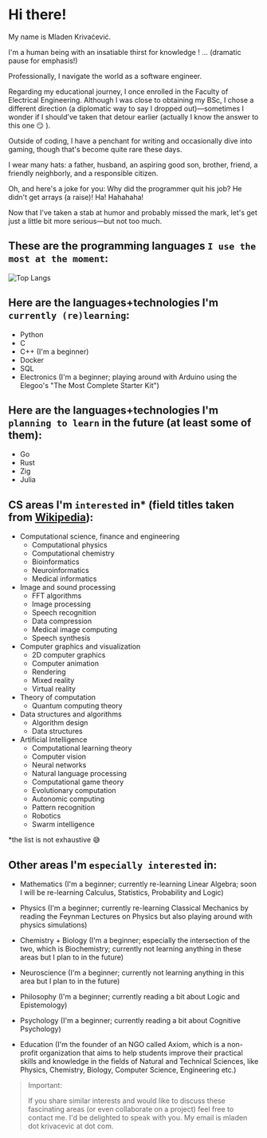 # Hi there!

My name is Mladen Krivaćević.

I'm a human being with an insatiable thirst for knowledge ! ... (dramatic pause for emphasis!)

Professionally, I navigate the world as a software engineer.

Regarding my educational journey, I once enrolled in the Faculty of Electrical Engineering. Although I was close to obtaining my BSc, I chose a different direction (a diplomatic way to say I dropped out)—sometimes I wonder if I should've taken that detour earlier (actually I know the answer to this one :smirk: ).

Outside of coding, I have a penchant for writing and occasionally dive into gaming, though that's become quite rare these days.

I wear many hats: a father, husband, an aspiring good son, brother, friend, a friendly neighborly, and a responsible citizen.

Oh, and here's a joke for you: Why did the programmer quit his job? He didn't get arrays (a raise)! Ha! Hahahaha!

Now that I've taken a stab at humor and probably missed the mark, let's get just a little bit more serious—but not too much.

## These are the programming languages `I use the most at the moment`:

![Top Langs](https://github-readme-stats.vercel.app/api/top-langs/?username=mladen&layout=compact)

## Here are the languages+technologies I'm `currently (re)learning`:

- Python
- C
- C++ (I'm a beginner)
- Docker
- SQL
- Electronics (I'm a beginner; playing around with Arduino using the Elegoo's "The Most Complete Starter Kit")

## Here are the languages+technologies I'm `planning to learn` in the future (at least some of them):

- Go
- Rust
- Zig
- Julia

## CS areas I'm `interested` in\* (field titles taken from [Wikipedia](https://en.wikipedia.org/wiki/Computer_science)):

- Computational science, finance and engineering
  - Computational physics
  - Computational chemistry
  - Bioinformatics
  - Neuroinformatics
  - Medical informatics
- Image and sound processing
  - FFT algorithms
  - Image processing
  - Speech recognition
  - Data compression
  - Medical image computing
  - Speech synthesis
- Computer graphics and visualization
  - 2D computer graphics
  - Computer animation
  - Rendering
  - Mixed reality
  - Virtual reality
- Theory of computation
  - Quantum computing theory
- Data structures and algorithms
  - Algorithm design
  - Data structures
- Artificial Intelligence
  - Computational learning theory
  - Computer vision
  - Neural networks
  - Natural language processing
  - Computational game theory
  - Evolutionary computation
  - Autonomic computing
  - Pattern recognition
  - Robotics
  - Swarm intelligence

\*the list is not exhaustive :sweat_smile:

## Other areas I'm `especially interested` in:

- Mathematics (I'm a beginner; currently re-learning Linear Algebra; soon I will be re-learning Calculus, Statistics, Probability and Logic)
- Physics (I'm a beginner; currently re-learning Classical Mechanics by reading the Feynman Lectures on Physics but also playing around with physics simulations)
- Chemistry + Biology (I'm a beginner; especially the intersection of the two, which is Biochemistry; currently not learning anything in these areas but I plan to in the future)
- Neuroscience (I'm a beginner; currently not learning anything in this area but I plan to in the future)
- Philosophy (I'm a beginner; currently reading a bit about Logic and Epistemology)
- Psychology (I'm a beginner; currently reading a bit about Cognitive Psychology)

- Education (I'm the founder of an NGO called Axiom, which is a non-profit organization that aims to help students improve their practical skills and knowledge in the fields of Natural and Technical Sciences, like Physics, Chemistry, Biology, Computer Science, Engineering etc.)

> Important:
>
> If you share similar interests and would like to discuss these fascinating areas (or even collaborate on a project) feel free to contact me. I'd be delighted to speak with you. My email is mladen dot krivacevic at <the biggest search engine> dot com.
